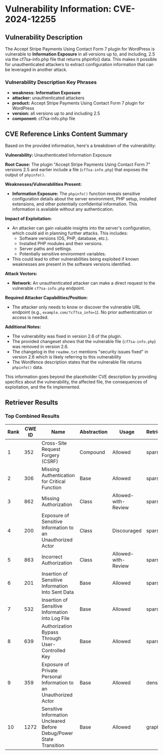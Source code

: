 # Vulnerability Information: CVE-2024-12255

## Vulnerability Description
The Accept Stripe Payments Using Contact Form 7 plugin for WordPress is vulnerable to **Information Exposure** in all versions up to, and including, 2.5 via the cf7sa-info.php file that returns phpinfo() data. This makes it possible for unauthenticated attackers to extract configuration information that can be leveraged in another attack.

### Vulnerability Description Key Phrases
- **weakness:** **Information Exposure**
- **attacker:** unauthenticated attackers
- **product:** Accept Stripe Payments Using Contact Form 7 plugin for WordPress
- **version:** all versions up to and including 2.5
- **component:** cf7sa-info.php file

## CVE Reference Links Content Summary
Based on the provided information, here's a breakdown of the vulnerability:

**Vulnerability:** Unauthenticated Information Exposure

**Root Cause:** The plugin "Accept Stripe Payments Using Contact Form 7" versions 2.5 and earlier include a file (`cf7sa-info.php`) that exposes the output of `phpinfo()`.

**Weaknesses/Vulnerabilities Present:**
*   **Information Exposure:** The `phpinfo()` function reveals sensitive configuration details about the server environment, PHP setup, installed extensions, and other potentially confidential information. This information is available without any authentication.

**Impact of Exploitation:**
*   An attacker can gain valuable insights into the server's configuration, which could aid in planning further attacks. This includes:
    *   Software versions (OS, PHP, database, etc.).
    *   Installed PHP modules and their versions.
    *   Server paths and settings.
    *   Potentially sensitive environment variables.
* This could lead to other vulnerabilities being exploited if known weaknesses are present in the software versions identified.

**Attack Vectors:**
*   **Network:** An unauthenticated attacker can make a direct request to the vulnerable `cf7sa-info.php` endpoint.

**Required Attacker Capabilities/Position:**
*   The attacker only needs to know or discover the vulnerable URL endpoint (e.g., `example.com/?cf7sa_info=1`). No prior authentication or access is needed.

**Additional Notes:**

*   The vulnerability was fixed in version 2.6 of the plugin.
*   The provided changeset shows that the vulnerable file (`cf7sa-info.php`) was removed in version 2.6.
*   The changelog in the `readme.txt` mentions "security issues fixed" in version 2.6 which is likely referring to this vulnerability
*   The Wordfence description states that the vulnerable file returns `phpinfo()` data.

This information goes beyond the placeholder CVE description by providing specifics about the vulnerability, the affected file, the consequences of exploitation, and the fix implemented.

## Retriever Results

### Top Combined Results

| Rank | CWE ID | Name | Abstraction | Usage  | Retrievers | Individual Scores |
|------|--------|------|-------------|-------|------------|-------------------|
| 1 | 352 | Cross-Site Request Forgery (CSRF) | Compound | Allowed | sparse | 0.282 |
| 2 | 306 | Missing Authentication for Critical Function | Base | Allowed | sparse | 0.278 |
| 3 | 862 | Missing Authorization | Class | Allowed-with-Review | sparse | 0.277 |
| 4 | 200 | Exposure of Sensitive Information to an Unauthorized Actor | Class | Discouraged | sparse | 0.275 |
| 5 | 863 | Incorrect Authorization | Class | Allowed-with-Review | sparse | 0.275 |
| 6 | 201 | Insertion of Sensitive Information Into Sent Data | Base | Allowed | sparse | 0.270 |
| 7 | 532 | Insertion of Sensitive Information into Log File | Base | Allowed | sparse | 0.269 |
| 8 | 639 | Authorization Bypass Through User-Controlled Key | Base | Allowed | sparse | 0.269 |
| 9 | 359 | Exposure of Private Personal Information to an Unauthorized Actor | Base | Allowed | dense | 0.496 |
| 10 | 1272 | Sensitive Information Uncleared Before Debug/Power State Transition | Base | Allowed | graph | 0.002 |

